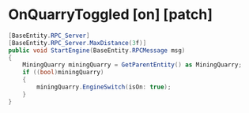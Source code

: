 <Badge type="danger" text="Carbon Compatible"/><Badge type="warning" text="Oxide Compatible"/>
# OnQuarryToggled [on] [patch]
```csharp
[BaseEntity.RPC_Server]
[BaseEntity.RPC_Server.MaxDistance(3f)]
public void StartEngine(BaseEntity.RPCMessage msg)
{
	MiningQuarry miningQuarry = GetParentEntity() as MiningQuarry;
	if ((bool)miningQuarry)
	{
		miningQuarry.EngineSwitch(isOn: true);
	}
}

```

